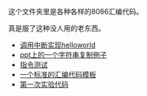 这个文件夹里是各种各样的8086汇编代码。

真是服了这种没人用的老东西。


* [调用中断实现helloworld](hello)
* [ppt上的一个字符串复制例子](demo)
* [指令测试](instructions)
* [一个标准的汇编代码模板](template)  
* [第一次实验代码](experiments)
